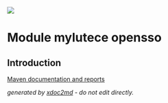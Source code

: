 ![](http://dev.lutece.paris.fr/jenkins/buildStatus/icon?job=auth-module-myopensso-deploy)
# Module mylutece opensso

## Introduction


[Maven documentation and reports](http://dev.lutece.paris.fr/plugins/module-mylutece-opensso/)



 *generated by [xdoc2md](https://github.com/lutece-platform/tools-maven-xdoc2md-plugin) - do not edit directly.*